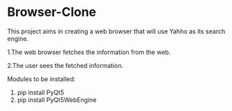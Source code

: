 # Browser-Clone

This project aims in creating a web browser that will use Yahho as its search engine. 

1.The web browser fetches the information from the web. 

2.The user sees the fetched information.


Modules to be installed:

 1. pip install PyQt5
 2. pip install PyQt5WebEngine


